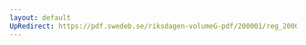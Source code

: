 ```yaml
---
layout: default
UpRedirect: https://pdf.swedeb.se/riksdagen-volumeG-pdf/200001/reg_200001/reg_200001_0438.pdf
---
```

